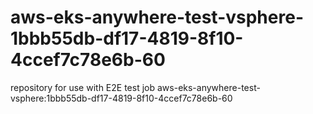 # aws-eks-anywhere-test-vsphere-1bbb55db-df17-4819-8f10-4ccef7c78e6b-60
repository for use with E2E test job aws-eks-anywhere-test-vsphere:1bbb55db-df17-4819-8f10-4ccef7c78e6b-60
